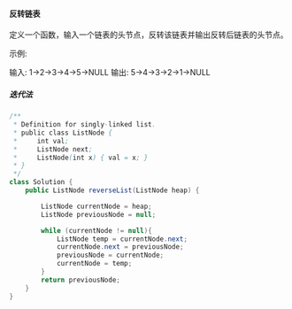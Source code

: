 #### 反转链表

定义一个函数，输入一个链表的头节点，反转该链表并输出反转后链表的头节点。 

示例:

输入: 1->2->3->4->5->NULL
输出: 5->4->3->2->1->NULL

##### 迭代法

```java
/**
 * Definition for singly-linked list.
 * public class ListNode {
 *     int val;
 *     ListNode next;
 *     ListNode(int x) { val = x; }
 * }
 */
class Solution {
    public ListNode reverseList(ListNode heap) {

        ListNode currentNode = heap;
        ListNode previousNode = null;

        while (currentNode != null){
            ListNode temp = currentNode.next;
            currentNode.next = previousNode;
            previousNode = currentNode;
            currentNode = temp;
        }
        return previousNode;
    }
}
```


